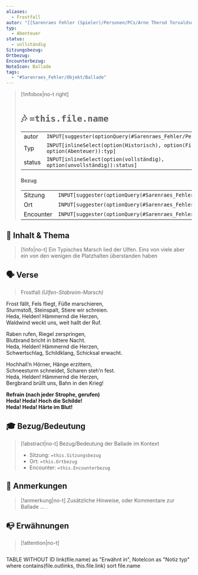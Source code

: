 ```yaml
---
aliases:
  - Frostfall
autor: "[[Sarenraes Fehler (Spieler)/Personen/PCs/Arne Therod Torvaldson.md|Arne Therod Torvaldson]]"
typ:
  - Abenteuer
status:
  - vollständig
Sitzungsbezug: 
Ortbezug: 
Encounterbezug: 
NoteIcon: Ballade
tags:
  - "#Sarenraes_Fehler/Objekt/Ballade"
---
```

> [!infobox|no-t right]
> #  🎶 `=this.file.name`
> |    |    |
> |--- |  --- |
> | autor| `INPUT[suggester(optionQuery(#Sarenraes_Fehler/Personen)):autor]`|
> | Typ| `INPUT[inlineSelect(option(Historisch), option(Fiktiv), option(Abenteuer)):typ]`|
> | status| `INPUT[inlineSelect(option(vollständig), option(unvollständig)):status]` |
> #### Bezug
> |    |    |
> |--- |  --- |
> | Sitzung| `INPUT[suggester(optionQuery(#Sarenraes_Fehler/Session_Journal)):Sitzungsbezug]`|
> | Ort| `INPUT[suggester(optionQuery(#Sarenraes_Fehler/Ort)):Ortbezug]`|
> | Encounter| `INPUT[suggester(optionQuery(#Sarenraes_Fehler/Encounter)):Encounterbezug]`|


## 📝 Inhalt & Thema
> [!info|no-t]
> Ein Typisches Marsch lied der Ulfen. Eins von viele aber ein von den wenigen die Platzhalten überstanden haben

## 🗣️ Verse
> Frostfall
>_(Ulfen-Stabreim-Marsch)_
>
Frost fällt, Fels fliegt, Füße marschieren,  
Sturmstoß, Steinspalt, Stiere wir schreien.  
Heda, Helden! Hämmernd die Herzen,  
Waldwind weckt uns, weit hallt der Ruf.
>
Raben rufen, Riegel zerspringen,  
Blutbrand bricht in bittere Nacht.  
Heda, Helden! Hämmernd die Herzen,  
Schwertschlag, Schildklang, Schicksal erwacht.
> 
Hochhall’n Hörner, Hänge erzittern,  
Schneesturm schneidet, Scharen steh’n fest.  
Heda, Helden! Hämmernd die Herzen,  
Bergbrand brüllt uns, Bahn in den Krieg!
>
**Refrain (nach jeder Strophe, gerufen)**  
**Heda! Heda! Hoch die Schilde!**  
**Heda! Heda! Härte im Blut!**

## 🎓 Bezug/Bedeutung 
> [!abstract|no-t]
> Bezug/Bedeutung der Ballade im Kontext
>- Sitzung: `=this.Sitzungsbezug`
>- Ort: `=this.Ortbezug`
>- Encounter: `=this.Encounterbezug`

## 📌 Anmerkungen
> [!anmerkung|no-t]
> Zusätzliche Hinweise, oder Kommentare zur Ballade
> ... .

## 📭 Erwähnungen 
> [!attention|no-t]
> ```dataview
TABLE WITHOUT ID link(file.name) as "Erwähnt in", NoteIcon as "Notiz typ"
where contains(file.outlinks, this.file.link)
sort file.name
